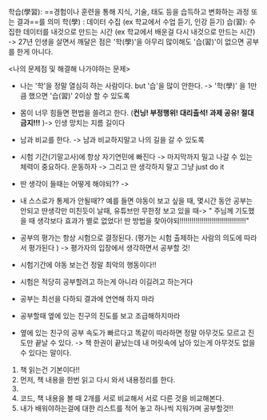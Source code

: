 학습(學習): ==경험이나 훈련을 통해 지식, 기술, 태도 등을 습득하고 변화하는 과정 또는 결과==를 의미
	학(學) : 데이터 수집 (ex 학교에서 수업 듣기, 인강 듣기)
	습(習): 수집한 데이터를 내것으로 만드는 시간 (ex 학교에서 배운걸 다시 내것으로 만드는 시간)
	-> 27년 인생을 살면서 깨달은 점은 '학(學)'을 아무리 많이해도 '습(習)'이 없으면 공부를 한게 아니다.

<나의 문제점 및 해결해 나가야하는 문제>
- 나는 '학'을 정말 열심히 하는 사람이다. but '습'을 많이 안한다. -> '학(學)' 을 1만큼 했으면 '습(習)' 2이상 할 수 있도록
- 몸이 너무 힘들면 편법을 쓸려고 한다. (__컨닝! 부정행위! 대리출석! 과제 공유! 절대금지!!!__ )-> 인생 망치는 지름 길이다
- 남과 비교를 한다. -> 남과 비교하지말고 나의 길을 갈 수 있도록
- 시험 기간(기말고사)에 항상 자기연민에 빠진다 -> 마지막까지 밀고 나갈 수 있는 체력이 중요하다. 운동하자
		-> 그리고 딴 생각하지 말고 그냥 just do it
- 딴 생각이 들때는 어떻게 해야되?? ->
- 내 스스로가 통제가 안될때?? 예를 들면 야동이 보고 싶을 때, 몇시간 동안 공부는 안되고 딴생각만 미친듯이 날때, 유튜브만 무한정 보고 있을 때-> " 주님께 기도했을 때 생각보다 효과가 별로 없었다! 딴 방법을 찾아야되!!!!!!!!!!!!!!!!!!!!!!!!!!!!!!!!!"

- 공부의 평가는 항상 시험으로 결정된다. (평가는 시험 출제하는 사람의 의도에 따라서 평가된다 )
		-> 평가자의 입장에서 생각하면서 공부할 것! 
- 시험기간에 야동 보는건 정말 최악의 행동이다!!
- 시험은 적당히 공부할려고 하는게 아니라 이길려고 하는거다
- 공부는 최선을 다하되 결과에 연연해 하지 마라
- 공부할때 옆에 있는 친구의 진도를 보고 조급해하지마라 
- 옆에 있는 친구의 공부 속도가 빠르다고 똑같이 따라하면 정말 아무것도 모르고 진도만 끝날 수 있다.
	-> 책 한권이 끝났는데 내 머릿속에 남아 있는게 아무것도 없을 수 있다는 말이다.

1. 책 읽는건 기본이다!!
2. 먼저, 책 내용을 한번 읽고 다시 와서 내용정리를 한다.
3. 
4. 코드, 책 내용을 볼 때 2개를 서로 비교해서 서로 다른 것을 비교해본다.
5. 내가 배워야하는걸에 대한 리스트를 적어 놓고 하나씩 지워가며 공부할것!!
